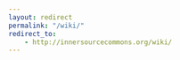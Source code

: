 ```yaml
---
layout: redirect
permalink: "/wiki/"
redirect_to:
    - http://innersourcecommons.org/wiki/
---
```

